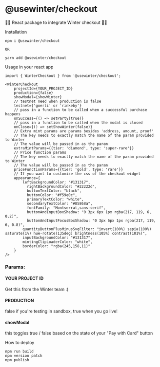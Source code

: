 # @usewinter/checkout

:rocket::rocket: React package to integrate Winter checkout :rocket::rocket:

Installation

```
npm i @usewinter/checkout

OR

yarn add @usewinter/checkout
```

Usage in your react app

```
import { WinterCheckout } from '@usewinter/checkout';

<WinterCheckout
    projectId={YOUR_PROJECT_ID}
    production={false}
    showModal={showWinter}
    // testnet need when production is false
    testnet={'goerli' or 'rinkeby'}
    // pass in a function to be called when a successful purchase happens
    onSuccess={() => setParty(true)}
    // pass in a function to be called when the modal is closed
    onClose={() => setShowWinter(false)}
    // Extra mint params are params besides 'address, amount, proof'
    // The key needs to exactly match the name of the param provided to Winter
    // The value will be passed in as the param
    extraMintParams={{tier: 'diamond', type: 'super-rare'}}
    // Price function params
    // The key needs to exactly match the name of the param provided to Winter
    // The value will be passed in as the param
    priceFunctionParams={{tier: 'gold', type: 'rare'}}
    // If you want to customize the css of the checkout widget
    appearance={
        leftBackgroundColor: "#131317",
	      rightBackgroundColor: "#22222d",
	      buttonTextColor: "black",
	      buttonColor: "#f59e0c",
	      primaryTextColor: "white",
	      secondaryTextColor: "#85868a",
	      fontFamily: "Montserrat,sans-serif",
	      buttonAndInputBoxShadow: "0 3px 6px 1px rgba(217, 119, 6, 0.2)",
	      buttonAndInputFocusBoxShadow: "0 3px 6px 1px rgba(217, 119, 6, 0.8)",
        quantityButtonPlusMinusSvgFilter: "invert(100%) sepia(100%) saturate(1%) hue-rotate(135deg) brightness(105%) contrast(101%)",
        inputBackgroundColor: "#131317",
        mintingClipLoaderColor: "white",
        borderColor: "rgba(245,158,11)"
    }
/>
```

### Params:

#### YOUR PROJECT ID

Get this from the Winter team :)

#### PRODUCTION

false if you're testing in sandbox, true when you go live!

#### showModal

this toggles true / false based on the state of your "Pay with Card" button

How to deploy
```
npm run build
npm version patch 
npm publish 
```